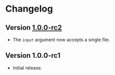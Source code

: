# Changelog

## Version [1.0.0-rc2](https://github.com/cedx/php-minifier.net/compare/v1.0.0-rc1...v1.0.0-rc2)
- The `input` argument now accepts a single file.

## Version 1.0.0-rc1
- Initial release.
